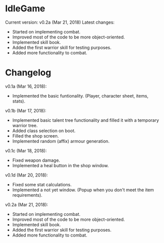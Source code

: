 # IdleGame
Current version: v0.2a (Mar 21, 2018)
Latest changes:
* Started on implementing combat.
* Improved most of the code to be more object-oriented.
* Implemented skill book.
* Added the first warrior skill for testing purposes.
* Added more functionality to combat.

# Changelog
v0.1a (Mar 16, 2018):
* Implemented the basic funtionality. (Player, character sheet, items, stats).

v0.1b (Mar 17, 2018):
* Implemented basic talent tree functionality and filled it with a temporary warrior tree.
* Added class selection on boot.
* Filled the shop screen.
* Implemented random (affix) armour generation.

v0.1c (Mar 18, 2018):
* Fixed weapon damage.
* Implemented a heal button in the shop window.

v0.1d (Mar 20, 2018):
* Fixed some stat calculations.
* Implemented a not yet window. (Popup when you don't meet the item requirements).

v0.2a (Mar 21, 2018):
* Started on implementing combat.
* Improved most of the code to be more object-oriented.
* Implemented skill book.
* Added the first warrior skill for testing purposes.
* Added more functionality to combat.
